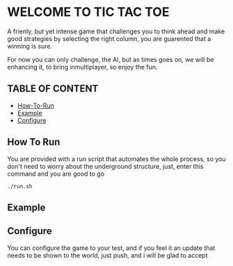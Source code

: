 # WELCOME TO TIC TAC TOE

A frienly, but yet intense game that challenges you to think ahead and make good strategies
by selecting the right column, you are guarented that a winning is sure.

For now you can only challenge, the AI, but as times goes on, we will be enhancing it, to bring inmultiplayer, so enjoy the fun.


## TABLE OF CONTENT
- [How-To-Run](#How-To-Run)
- [Example](#Example)
- [Configure](#Configure)


## How To Run

You are provided with a run script that automates the whole process, so you don't need to worry about the underground structure, just, enter this command and you are good to go

````shell
./run.sh
````

## Example

## Configure

You can configure the game to your test, and if you feel it an update that needs to be shown to the world, just push, and i will be glad to accept
